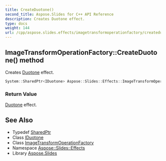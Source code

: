 ```yaml
---
title: CreateDuotone()
second_title: Aspose.Slides for C++ API Reference
description: Creates Duotone effect.
type: docs
weight: 144
url: /cpp/aspose.slides.effects/imagetransformoperationfactory/createduotone/
---
```

## ImageTransformOperationFactory::CreateDuotone() method


Creates [Duotone](../../duotone/) effect.

```cpp
System::SharedPtr<IDuotone> Aspose::Slides::Effects::ImageTransformOperationFactory::CreateDuotone() override
```


### Return Value

[Duotone](../../duotone/) effect.

## See Also

* Typedef [SharedPtr](../../system/sharedptr/)
* Class [IDuotone](../iduotone/)
* Class [ImageTransformOperationFactory](./)
* Namespace [Aspose::Slides::Effects](../)
* Library [Aspose.Slides](../../)